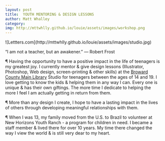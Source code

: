 ```yaml
---
layout: post
title:  YOUTH MENTORING & DESIGN LESSONS
author: Matt Whalley
category: 
img: http://mttwhlly.github.io/louie/assets/images/workshop.png
---
```


<div class="column green img-responsive" markdown="1">
![Lettters.com](http://mttwhlly.github.io/louie/assets/images/studio.jpg)
</div>

<span class="intro__p" markdown="1">“I am not a teacher, but an awakener.” 
―&nbsp;Robert&nbsp;Frost</span>

¶ Having the opportunity to have a positive impact in the life of teenagers is my greatest joy. I currently mentor & give design lessons (Illustrator, Photoshop, Web design, screen-printing & other skills) at the [Broward County Main Library](http://www.broward.org/LIBRARY/LOCATIONSHOURS/BRANCHES/Pages/MN.aspx) Studio for teenagers between the ages of 14 and 19. I love getting to know the kids & helping them in any way I can. Every one is unique & has their own giftings. The more time I dedicate to helping the more I feel I am actually getting in return from them.

¶ More than any design I create, I hope to have a lasting impact in the lives of others through developing meaningful relationships with them.

¶ When I was 13, my family moved from the U.S. to Brazil to volunteer at New Horizons Youth Ranch - a program for children in need. I became a staff member & lived there for over 10 years. My time there changed the way I view the world & is still very dear to my heart.